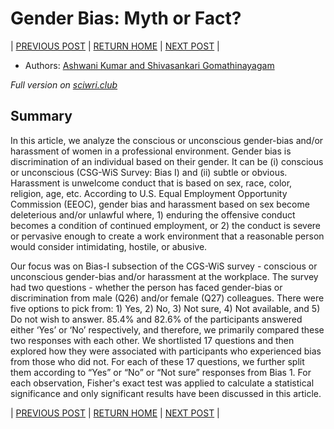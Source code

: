 # Gender Bias: Myth or Fact?

| [PREVIOUS POST](part-1-An-unequal-support-conundrum.md) | [RETURN HOME](https://wiscsg.github.io/wis-csg-2018) | [NEXT POST](part-3-biased-action-effective-reaction.md) |

- Authors: [Ashwani Kumar and Shivasankari Gomathinayagam](../authors_contributors.md)

*Full version on [sciwri.club](https://www.sciwri.club/wp-content/uploads/2019/03/CGS-WiS_Team2_20190318-Final.pdf)*

## Summary

In this article, we analyze the
conscious or unconscious gender-bias and/or
harassment of women in a professional environment.
Gender bias is discrimination of an individual based on
their gender. It can be (i) conscious or unconscious
(CSG-WiS Survey: Bias I) and (ii) subtle or obvious.
Harassment is unwelcome conduct that is based on sex,
race, color, religion, age, etc. According to U.S. Equal
Employment Opportunity Commission (EEOC), gender
bias and harassment based on sex become deleterious
and/or unlawful where, 1) enduring the offensive
conduct becomes a condition of continued
employment, or 2) the conduct is severe or pervasive
enough to create a work environment that a
reasonable person would consider intimidating, hostile,
or abusive. 

Our focus was on Bias-I subsection of the CGS-WiS
survey - conscious or unconscious gender-bias and/or
harassment at the workplace. The survey had two
questions - whether the person has faced gender-bias
or discrimination from male (Q26) and/or female (Q27)
colleagues. There were five options to pick from: 1)
Yes, 2) No, 3) Not sure, 4) Not available, and 5) Do not
wish to answer. 85.4% and 82.6% of the participants
answered either ‘Yes’ or ‘No’ respectively, and
therefore, we primarily compared these two responses
with each other. We shortlisted 17 questions and then
explored how they were associated with participants
who experienced bias from those who did not. For
each of these 17 questions, we further split them
according to “Yes” or “No” or “Not sure” responses
from Bias 1. For each observation, Fisher's exact test
was applied to calculate a statistical significance and
only significant results have been discussed in this
article. 

| [PREVIOUS POST](part-1-An-unequal-support-conundrum.md) | [RETURN HOME](https://github.com/wiscsg/wis-csg-2018) | [NEXT POST](part-3-biased-action-effective-reaction.md) |
